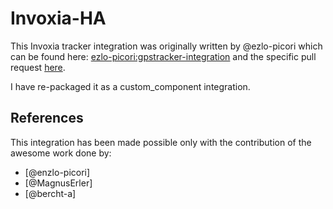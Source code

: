 # Invoxia-HA

This Invoxia tracker integration was originally written by @ezlo-picori which can be found here: [
ezlo-picori:gpstracker-integration](https://github.com/ezlo-picori/core/tree/gpstracker-integration) and the specific pull request [here](https://github.com/home-assistant/core/pull/63671).

I have re-packaged it as a custom_component integration. 

## References

This integration has been made possible only with the contribution of the awesome work done by:

- [@enzlo-picori]
- [@MagnusErler]
- [@bercht-a]
